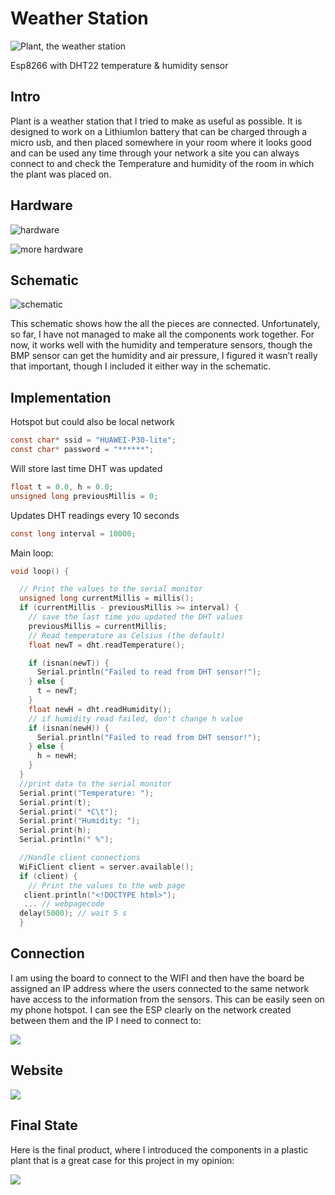 # Weather Station

![Plant, the weather station](https://i.imgur.com/nYFJtBd.png)

Esp8266 with DHT22 temperature & humidity sensor

## Intro

Plant is a weather station that I tried to make as useful as possible. It is designed to work on a LithiumIon battery that can be charged through a micro usb, and then placed somewhere in your room where it
looks good and can be used any time through your network a site you can always connect to and check
the Temperature and humidity of the room in which the plant was placed on.

## Hardware

![hardware](https://i.imgur.com/wGmoTqq.png)

![more hardware](https://i.imgur.com/mRySDWx.png)


## Schematic

![schematic](https://i.imgur.com/1uq5HiX.png)

This schematic shows how the all the pieces are connected. Unfortunately, so far, I have not managed to
make all the components work together. For now, it works well with the humidity and temperature
sensors, though the BMP sensor can get the humidity and air pressure, I figured it wasn’t really that
important, though I included it either way in the schematic.

## Implementation

Hotspot but could also be local network
```c
const char* ssid = "HUAWEI-P30-lite"; 
const char* password = "******";
```
Will store last time DHT was updated
```c
float t = 0.0, h = 0.0;
unsigned long previousMillis = 0;  
```
Updates DHT readings every 10 seconds
```c
const long interval = 10000;
```
Main loop:
```c
void loop() {

  // Print the values to the serial monitor
  unsigned long currentMillis = millis();
  if (currentMillis - previousMillis >= interval) {
    // save the last time you updated the DHT values
    previousMillis = currentMillis;
    // Read temperature as Celsius (the default)
    float newT = dht.readTemperature();

    if (isnan(newT)) {
      Serial.println("Failed to read from DHT sensor!");
    } else {
      t = newT;
    }
    float newH = dht.readHumidity();
    // if humidity read failed, don't change h value
    if (isnan(newH)) {
      Serial.println("Failed to read from DHT sensor!");
    } else {
      h = newH;
    }
  }
  //print data to the serial monitor
  Serial.print("Temperature: ");
  Serial.print(t);
  Serial.print(" *C\t");
  Serial.print("Humidity: ");
  Serial.print(h);
  Serial.println(" %");

  //Handle client connections
  WiFiClient client = server.available();
  if (client) {
    // Print the values to the web page
   client.println("<!DOCTYPE html>");
   ... // webpagecode
  delay(5000); // wait 5 s
  }
   ```

## Connection
   
I am using the board to connect to the WIFI and then
have the board be assigned an IP address where the users connected to the same network have access
to the information from the sensors. This can be easily seen on my phone hotspot. I can see the ESP
clearly on the network created between them and the IP I need to connect to:

![](https://i.imgur.com/r1hW0S3.png)

## Website

![](https://i.imgur.com/4j8LHvz.png)

## Final State
Here is the final product, where I introduced the components in a plastic plant that is a great case for
this project in my opinion:

![](https://i.imgur.com/9VPwOBZ.png)

